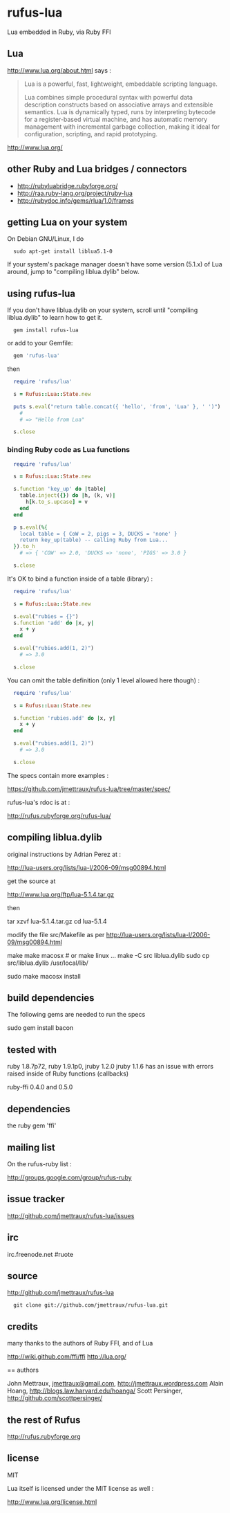 
# rufus-lua

Lua embedded in Ruby, via Ruby FFI


## Lua

http://www.lua.org/about.html says :


> Lua is a powerful, fast, lightweight, embeddable scripting language.
>
> Lua combines simple procedural syntax with powerful data description
> constructs based on associative arrays and extensible semantics. Lua is
> dynamically typed, runs by interpreting bytecode for a register-based
> virtual machine, and has automatic memory management with incremental
> garbage collection, making it ideal for configuration, scripting, and
> rapid prototyping.


http://www.lua.org/


## other Ruby and Lua bridges / connectors


* http://rubyluabridge.rubyforge.org/
* http://raa.ruby-lang.org/project/ruby-lua
* http://rubydoc.info/gems/rlua/1.0/frames


## getting Lua on your system

On Debian GNU/Linux, I do

```
  sudo apt-get install liblua5.1-0
```

If your system's package manager doesn't have some version (5.1.x) of Lua around, jump to "compiling liblua.dylib" below.


## using rufus-lua

If you don't have liblua.dylib on your system, scroll until "compiling liblua.dylib" to learn how to get it.

```
  gem install rufus-lua
```

or add to your Gemfile:

```ruby
  gem 'rufus-lua'
```

then

```ruby
  require 'rufus/lua'

  s = Rufus::Lua::State.new

  puts s.eval("return table.concat({ 'hello', 'from', 'Lua' }, ' ')")
    #
    # => "Hello from Lua"

  s.close
```


### binding Ruby code as Lua functions

```ruby
  require 'rufus/lua'

  s = Rufus::Lua::State.new

  s.function 'key_up' do |table|
    table.inject({}) do |h, (k, v)|
      h[k.to_s.upcase] = v
    end
  end

  p s.eval(%{
    local table = { CoW = 2, pigs = 3, DUCKS = 'none' }
    return key_up(table) -- calling Ruby from Lua...
  }).to_h
    # => { 'COW' => 2.0, 'DUCKS => 'none', 'PIGS' => 3.0 }

  s.close
```


It's OK to bind a function inside of a table (library) :

```ruby
  require 'rufus/lua'

  s = Rufus::Lua::State.new

  s.eval("rubies = {}")
  s.function 'add' do |x, y|
    x + y
  end

  s.eval("rubies.add(1, 2)")
    # => 3.0

  s.close
```


You can omit the table definition (only 1 level allowed here though) :

```ruby
  require 'rufus/lua'

  s = Rufus::Lua::State.new

  s.function 'rubies.add' do |x, y|
    x + y
  end

  s.eval("rubies.add(1, 2)")
    # => 3.0

  s.close
```


The specs contain more examples :

https://github.com/jmettraux/rufus-lua/tree/master/spec/

rufus-lua's rdoc is at :

http://rufus.rubyforge.org/rufus-lua/


## compiling liblua.dylib

original instructions by Adrian Perez at :

http://lua-users.org/lists/lua-l/2006-09/msg00894.html

get the source at

http://www.lua.org/ftp/lua-5.1.4.tar.gz

then

  tar xzvf lua-5.1.4.tar.gz
  cd lua-5.1.4

modify the file src/Makefile as per http://lua-users.org/lists/lua-l/2006-09/msg00894.html

  make
  make macosx # or make linux ...
  make -C src liblua.dylib
  sudo cp src/liblua.dylib /usr/local/lib/

  sudo make macosx install


## build dependencies

The following gems are needed to run the specs

  sudo gem install bacon


## tested with

ruby 1.8.7p72, ruby 1.9.1p0, jruby 1.2.0
jruby 1.1.6 has an issue with errors raised inside of Ruby functions (callbacks)

ruby-ffi 0.4.0 and 0.5.0


## dependencies

the ruby gem 'ffi'


## mailing list

On the rufus-ruby list :

http://groups.google.com/group/rufus-ruby


## issue tracker

http://github.com/jmettraux/rufus-lua/issues


## irc

irc.freenode.net #ruote


## source

http://github.com/jmettraux/rufus-lua

```
  git clone git://github.com/jmettraux/rufus-lua.git
```


## credits

many thanks to the authors of Ruby FFI, and of Lua

http://wiki.github.com/ffi/ffi
http://lua.org/


== authors

John Mettraux, jmettraux@gmail.com, http://jmettraux.wordpress.com
Alain Hoang, http://blogs.law.harvard.edu/hoanga/
Scott Persinger, http://github.com/scottpersinger/


## the rest of Rufus

http://rufus.rubyforge.org


## license

MIT

Lua itself is licensed under the MIT license as well :

http://www.lua.org/license.html


